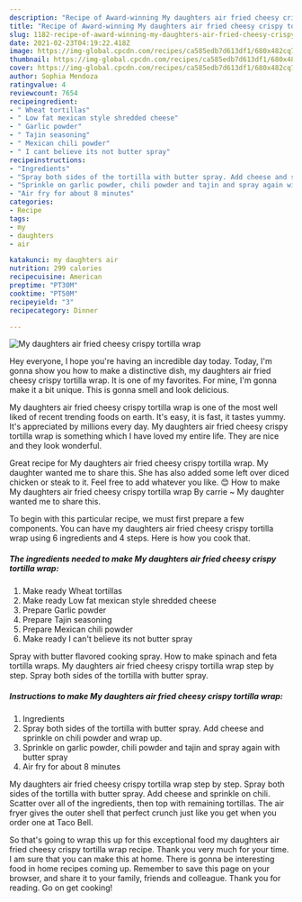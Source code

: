 ```yaml
---
description: "Recipe of Award-winning My daughters air fried cheesy crispy tortilla wrap"
title: "Recipe of Award-winning My daughters air fried cheesy crispy tortilla wrap"
slug: 1182-recipe-of-award-winning-my-daughters-air-fried-cheesy-crispy-tortilla-wrap
date: 2021-02-23T04:19:22.418Z
image: https://img-global.cpcdn.com/recipes/ca585edb7d613df1/680x482cq70/my-daughters-air-fried-cheesy-crispy-tortilla-wrap-recipe-main-photo.jpg
thumbnail: https://img-global.cpcdn.com/recipes/ca585edb7d613df1/680x482cq70/my-daughters-air-fried-cheesy-crispy-tortilla-wrap-recipe-main-photo.jpg
cover: https://img-global.cpcdn.com/recipes/ca585edb7d613df1/680x482cq70/my-daughters-air-fried-cheesy-crispy-tortilla-wrap-recipe-main-photo.jpg
author: Sophia Mendoza
ratingvalue: 4
reviewcount: 7654
recipeingredient:
- " Wheat tortillas"
- " Low fat mexican style shredded cheese"
- " Garlic powder"
- " Tajin seasoning"
- " Mexican chili powder"
- " I cant believe its not butter spray"
recipeinstructions:
- "Ingredients"
- "Spray both sides of the tortilla with butter spray. Add cheese and sprinkle on chili powder and wrap up."
- "Sprinkle on garlic powder, chili powder and tajin and spray again with butter spray"
- "Air fry for about 8 minutes"
categories:
- Recipe
tags:
- my
- daughters
- air

katakunci: my daughters air 
nutrition: 299 calories
recipecuisine: American
preptime: "PT30M"
cooktime: "PT50M"
recipeyield: "3"
recipecategory: Dinner

---
```



![My daughters air fried cheesy crispy tortilla wrap](https://img-global.cpcdn.com/recipes/ca585edb7d613df1/680x482cq70/my-daughters-air-fried-cheesy-crispy-tortilla-wrap-recipe-main-photo.jpg)

Hey everyone, I hope you're having an incredible day today. Today, I'm gonna show you how to make a distinctive dish, my daughters air fried cheesy crispy tortilla wrap. It is one of my favorites. For mine, I'm gonna make it a bit unique. This is gonna smell and look delicious.

My daughters air fried cheesy crispy tortilla wrap is one of the most well liked of recent trending foods on earth. It's easy, it is fast, it tastes yummy. It's appreciated by millions every day. My daughters air fried cheesy crispy tortilla wrap is something which I have loved my entire life. They are nice and they look wonderful.

Great recipe for My daughters air fried cheesy crispy tortilla wrap. My daughter wanted me to share this. She has also added some left over diced chicken or steak to it. Feel free to add whatever you like. 😊 How to make My daughters air fried cheesy crispy tortilla wrap By carrie ~ My daughter wanted me to share this.


To begin with this particular recipe, we must first prepare a few components. You can have my daughters air fried cheesy crispy tortilla wrap using 6 ingredients and 4 steps. Here is how you cook that.

<!--inarticleads1-->

##### The ingredients needed to make My daughters air fried cheesy crispy tortilla wrap:

1. Make ready  Wheat tortillas
1. Make ready  Low fat mexican style shredded cheese
1. Prepare  Garlic powder
1. Prepare  Tajin seasoning
1. Prepare  Mexican chili powder
1. Make ready  I can&#39;t believe its not butter spray


Spray with butter flavored cooking spray. How to make spinach and feta tortilla wraps. My daughters air fried cheesy crispy tortilla wrap step by step. Spray both sides of the tortilla with butter spray. 

<!--inarticleads2-->

##### Instructions to make My daughters air fried cheesy crispy tortilla wrap:

1. Ingredients
1. Spray both sides of the tortilla with butter spray. Add cheese and sprinkle on chili powder and wrap up.
1. Sprinkle on garlic powder, chili powder and tajin and spray again with butter spray
1. Air fry for about 8 minutes


My daughters air fried cheesy crispy tortilla wrap step by step. Spray both sides of the tortilla with butter spray. Add cheese and sprinkle on chili. Scatter over all of the ingredients, then top with remaining tortillas. The air fryer gives the outer shell that perfect crunch just like you get when you order one at Taco Bell. 

So that's going to wrap this up for this exceptional food my daughters air fried cheesy crispy tortilla wrap recipe. Thank you very much for your time. I am sure that you can make this at home. There is gonna be interesting food in home recipes coming up. Remember to save this page on your browser, and share it to your family, friends and colleague. Thank you for reading. Go on get cooking!

